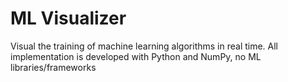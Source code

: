 # ML Visualizer
Visual the training of machine learning algorithms in real time. All implementation is developed with Python and NumPy, no ML libraries/frameworks